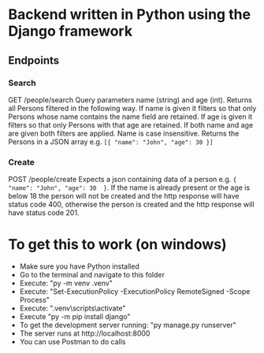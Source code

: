# Backend written in Python using the Django framework

## Endpoints
### Search
GET /people/search
Query parameters name (string) and age (int). Returns all Persons filtered in the following way. If name is given it filters so that only Persons whose name contains the name field are retained. If age is given it filters so that only Persons with that age are retained. If both name and age are given both filters are applied. Name is case insensitive. Returns the Persons in a JSON array e.g.
`
[{
    "name": "John",
    "age": 30
}]
`
### Create
POST /people/create
Expects a json containing data of a person e.g.
`
{
    "name": "John",
    "age": 30 
}
`.
If the name is already present or the age is below 18 the person will not be created and the http response will have status code 400, otherwise the person is created and the http response will have status code 201.



# To get this to work (on windows)

- Make sure you have Python installed
- Go to the terminal and navigate to this folder
- Execute: "py -m venv .venv"
- Execute: "Set-ExecutionPolicy -ExecutionPolicy RemoteSigned -Scope Process"
- Execute: ".venv\scripts\activate"
- Execute "py -m pip install django"
- To get the development server running: "py manage.py runserver"
- The server runs at http://localhost:8000
- You can use Postman to do calls 
